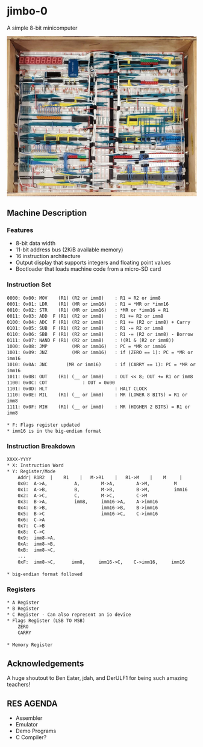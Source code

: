 
# jimbo-0

A simple 8-bit minicomputer

![jimbo-0](https://github.com/StuyCEC/jimbo-0/blob/main/images/fullimage.jpg)



## Machine Description
### Features
- 8-bit data width
- 11-bit address bus (2KiB available memory)
- 16 instruction architecture
- Output display that supports integers and floating point values
- Bootloader that loads machine code from a micro-SD card

### Instruction Set
```
0000: 0x00: MOV    (R1) (R2 or imm8)  	: R1 = R2 or imm8
0001: 0x01: LDR    (R1) (MR or imm16) 	: R1 = *MR or *imm16
0010: 0x02: STR    (R1) (MR or imm16)	: *MR or *imm16 = R1
0011: 0x03: ADD  F (R1) (R2 or imm8)   	: R1 += R2 or imm8
0100: 0x04: ADC  F (R1) (R2 or imm8)   	: R1 += (R2 or imm8) + Carry
0101: 0x05: SUB  F (R1) (R2 or imm8)   	: R1 -= R2 or imm8
0110: 0x06: SBB  F (R1) (R2 or imm8)  	: R1 -= (R2 or imm8) - Borrow
0111: 0x07: NAND F (R1) (R2 or imm8)   	: !(R1 & (R2 or imm8))
1000: 0x08: JMP         (MR or imm16)  	: PC = *MR or imm16
1001: 0x09: JNZ         (MR or imm16)  	: if (ZERO == 1): PC = *MR or imm16
1010: 0x0A: JNC 	  (MR or imm16)  	: if (CARRY == 1): PC = *MR or imm16
1011: 0x0B: OUT    (R1) (__ or imm8)  	: OUT << 8; OUT += R1 or imm8
1100: 0x0C: COT   			: OUT = 0x00
1101: 0x0D: HLT                       	: HALT CLOCK
1110: 0x0E: MIL    (R1) (__ or imm8)   	: MR (LOWER 8 BITS) = R1 or imm8
1111: 0x0F: MIH    (R1) (__ or imm8)   	: MR (HIGHER 2 BITS) = R1 or imm8

* F: Flags register updated
* imm16 is in the big-endian format
```

### Instruction Breakdown
```
XXXX-YYYY
* X: Instruction Word
* Y: Register/Mode
	Addr| R1R2 	|    R1    |   M->R1    |   R1->M    |    M     |
	0x0:  A->A,          A,        M->A,        A->M,         M
	0x1:  A->B,          B,        M->B,        B->M,         imm16
	0x2:  A->C,          C,        M->C,        C->M
	0x3:  B->A,          imm8,     imm16->A,    A->imm16
	0x4:  B->B,                    imm16->B,    B->imm16
	0x5:  B->C                     imm16->C,    C->imm16
	0x6:  C->A
	0x7:  C->B
	0x8:  C->C
	0x9:  imm8->A, 
	0xA:  imm8->B,
	0xB:  imm8->C,
	...
	0xF:  imm8->C,      imm8,     imm16->C,    C->imm16,     imm16

* big-endian format followed
```

### Registers
```
* A Register
* B Register
* C Register - Can also represent an io device
* Flags Register (LSB TO MSB)
    ZERO   
    CARRY

* Memory Register
```





## Acknowledgements

A huge shoutout to Ben Eater, jdah, and DerULF1 for being such amazing teachers!

## RES AGENDA
- Assembler
- Emulator
- Demo Programs
- C Compiler? 

